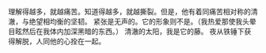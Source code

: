 理解得越多，就越痛苦。知道得越多，就越撕裂。但是，他有着同痛苦相对称的清澈，与绝望相均衡的坚韧。
紧张是无声的。它的形象则不是。（我热爱那使我头晕目眩然后在我体内加深黑暗的东西。）
清澈的太阳，我是它的藤。
夜从铁锤下获得解脱，人同他的心拴在一起。